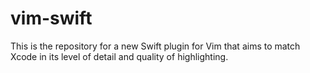# vim-swift

This is the repository for a new Swift plugin for Vim that aims to match Xcode in its level of detail and quality of highlighting.
